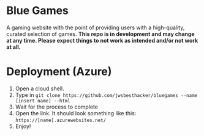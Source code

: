 # Blue Games
A gaming website with the point of providing users with a high-quality, curated selection of games.
**This repo is in development and may change at any time. Please expect things to not work as intended and/or not work at all.**
# Deployment (Azure)
1. Open a cloud shell.
2. Type in `git clone https://github.com/jwsbesthacker/bluegames --name [insert name] --html`
3. Wait for the process to complete
4. Open the link. It should look something like this: `https://[name].azurewebsites.net/`
5. Enjoy!

